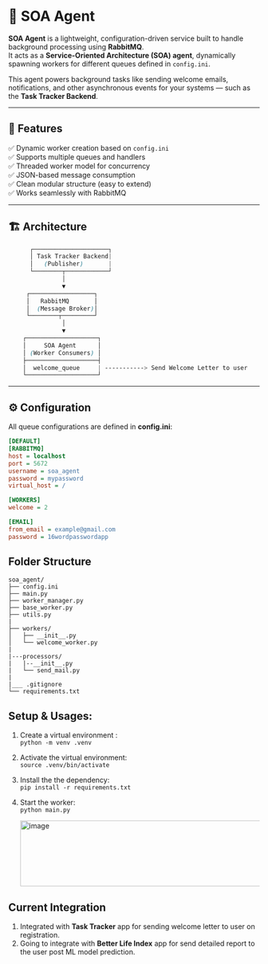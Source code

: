 # 🧩 SOA Agent

**SOA Agent** is a lightweight, configuration-driven service built to handle background processing using **RabbitMQ**.  
It acts as a **Service-Oriented Architecture (SOA) agent**, dynamically spawning workers for different queues defined in `config.ini`.

This agent powers background tasks like sending welcome emails, notifications, and other asynchronous events for your systems — such as the **Task Tracker Backend**.

---

## 🚀 Features

✅ Dynamic worker creation based on `config.ini`  
✅ Supports multiple queues and handlers  
✅ Threaded worker model for concurrency  
✅ JSON-based message consumption  
✅ Clean modular structure (easy to extend)  
✅ Works seamlessly with RabbitMQ

---

## 🏗️ Architecture
```scss
      ┌─────────────────────┐
      │ Task Tracker Backend| 
      │   (Publisher)       |
      └────────┬────────────┘
               │
               ▼
     ┌──────────────────┐
     │   RabbitMQ       │
     │  (Message Broker)│
     └────────┬─────────┘
               │
               ▼
    ┌────────────────────┐
    │     SOA Agent      │
    │ (Worker Consumers) │
    ├────────────────────┤
    │  welcome_queue     | -----------> Send Welcome Letter to user
    └────────────────────┘
```


---

## ⚙️ Configuration
All queue configurations are defined in **config.ini**:

```ini
[DEFAULT]
[RABBITMQ]
host = localhost
port = 5672
username = soa_agent
password = mypassword
virtual_host = /

[WORKERS]
welcome = 2

[EMAIL]
from_email = example@gmail.com
password = 16wordpasswordapp
```

## Folder Structure
```
soa_agent/
├── config.ini
├── main.py
├── worker_manager.py
├── base_worker.py
├── utils.py
|
├── workers/
│   ├── __init__.py
│   └── welcome_worker.py
|
|---processors/
|   |--__init__.py
|   └── send_mail.py
|
|___ .gitignore
└── requirements.txt
```

## Setup & Usages:
1. Create a virtual environment :       
`python -m venv .venv`      
2. Activate the virtual environment:       
`source .venv/bin/activate`      
3. Install the the dependency:       
`pip install -r requirements.txt`      
4. Start the worker:       
`python main.py`      
   
   <img width="623" height="132" alt="image" src="https://github.com/user-attachments/assets/17fd61db-6d6e-4b58-b9fc-324879326c3a" />
   
## Current Integration
1. Integrated with **Task Tracker** app for sending welcome letter to user on registration.
2. Going to integrate with **Better Life Index** app for send detailed report to the user post ML model prediction.

